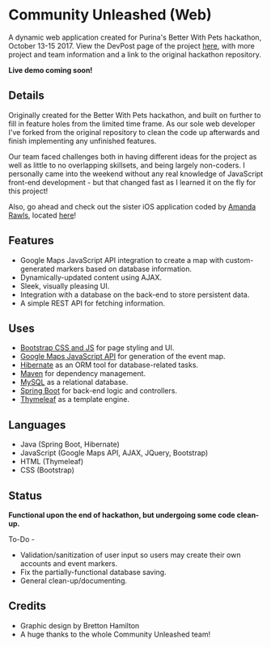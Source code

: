 # Community Unleashed (Web)

A dynamic web application created for Purina's Better With Pets hackathon, October 13-15 2017.  View the DevPost page of the project [here](https://devpost.com/software/smartneighborhood), with more project and team information and a link to the original hackathon repository.

**Live demo coming soon!**

## Details

Originally created for the Better With Pets hackathon, and built on further to fill in feature holes from the limited time frame.  As our sole web developer I've forked from the original repository to clean the code up afterwards and finish implementing any unfinished features.

Our team faced challenges both in having different ideas for the project as well as little to no overlapping skillsets, and being largely non-coders.  I personally came into the weekend without any real knowledge of JavaScript front-end development - but that changed fast as I learned it on the fly for this project!

Also, go ahead and check out the sister iOS application coded by [Amanda Rawls](https://github.com/amandarawls), located [here](https://github.com/SmartNeighborhood/BetterWithPets2017)!

## Features

* Google Maps JavaScript API integration to create a map with custom-generated markers based on database information.
* Dynamically-updated content using AJAX.
* Sleek, visually pleasing UI.
* Integration with a database on the back-end to store persistent data.
* A simple REST API for fetching information.

## Uses

* [Bootstrap CSS and JS](http://getbootstrap.com/) for page styling and UI.
* [Google Maps JavaScript API](https://developers.google.com/maps/) for generation of the event map.
* [Hibernate](http://hibernate.org/) as an ORM tool for database-related tasks.
* [Maven](https://maven.apache.org/) for dependency management.
* [MySQL](https://www.mysql.com/) as a relational database.
* [Spring Boot](https://projects.spring.io/spring-boot/) for back-end logic and controllers.
* [Thymeleaf](http://www.thymeleaf.org/) as a template engine.

## Languages

* Java (Spring Boot, Hibernate)
* JavaScript (Google Maps API, AJAX, JQuery, Bootstrap)
* HTML (Thymeleaf)
* CSS (Bootstrap)

## Status

**Functional upon the end of hackathon, but undergoing some code clean-up.**

To-Do -
* Validation/sanitization of user input so users may create their own accounts and event markers.
* Fix the partially-functional database saving.
* General clean-up/documenting.

## Credits

* Graphic design by Bretton Hamilton
* A huge thanks to the whole Community Unleashed team!
